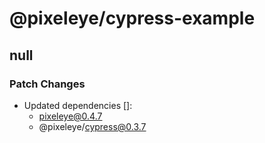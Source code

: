 # @pixeleye/cypress-example

## null

### Patch Changes

- Updated dependencies []:
  - pixeleye@0.4.7
  - @pixeleye/cypress@0.3.7
